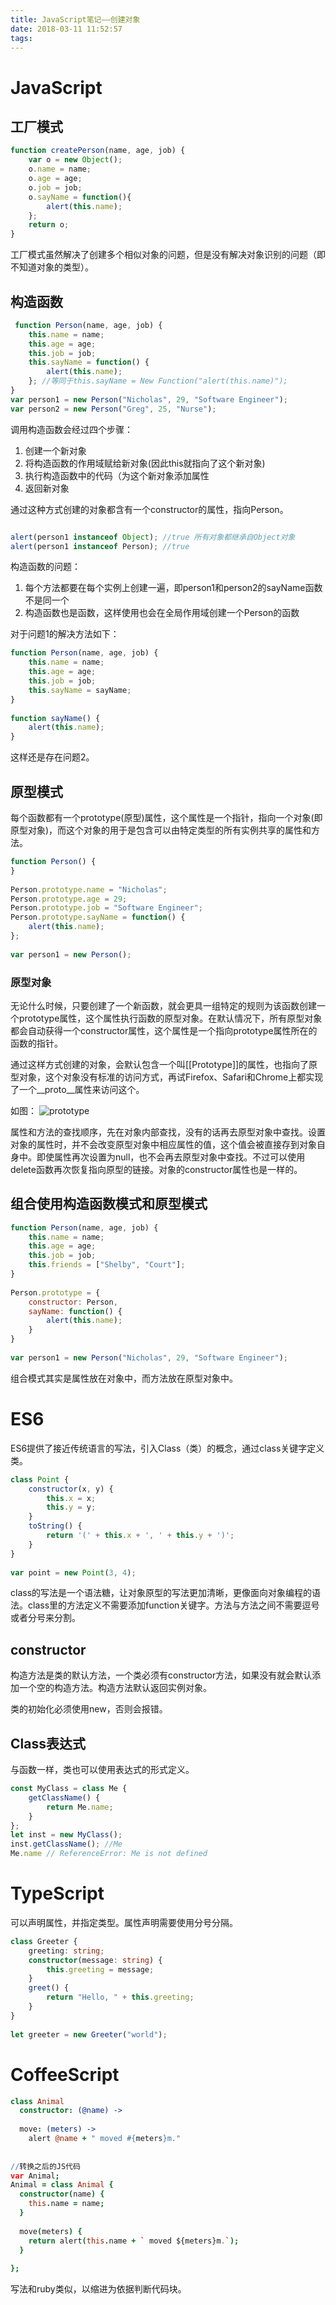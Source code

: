 ```yaml
---
title: JavaScript笔记——创建对象
date: 2018-03-11 11:52:57
tags:
---
```



# JavaScript

## 工厂模式

``` javascript
function createPerson(name, age, job) {
    var o = new Object();
    o.name = name;
    o.age = age;
    o.job = job;
    o.sayName = function(){
        alert(this.name);
    };
    return o;
}
```

工厂模式虽然解决了创建多个相似对象的问题，但是没有解决对象识别的问题（即不知道对象的类型）。

## 构造函数

``` javascript
 function Person(name, age, job) {
    this.name = name;
    this.age = age;
    this.job = job;
    this.sayName = function() {
        alert(this.name);
    }; //等同于this.sayName = New Function("alert(this.name)");
}
var person1 = new Person("Nicholas", 29, "Software Engineer");
var person2 = new Person("Greg", 25, "Nurse");
```

调用构造函数会经过四个步骤：

1. 创建一个新对象
2. 将构造函数的作用域赋给新对象(因此this就指向了这个新对象)
3. 执行构造函数中的代码（为这个新对象添加属性
4. 返回新对象

通过这种方式创建的对象都含有一个constructor的属性，指向Person。

```javascript

alert(person1 instanceof Object); //true 所有对象都继承自Object对象
alert(person1 instanceof Person); //true
```

构造函数的问题：

1. 每个方法都要在每个实例上创建一遍，即person1和person2的sayName函数不是同一个
2. 构造函数也是函数，这样使用也会在全局作用域创建一个Person的函数

对于问题1的解决方法如下：
```javascript
function Person(name, age, job) {
    this.name = name;
    this.age = age;
    this.job = job;
    this.sayName = sayName;
}
 
function sayName() {
    alert(this.name);
}
```

这样还是存在问题2。

## 原型模式

每个函数都有一个prototype(原型)属性，这个属性是一个指针，指向一个对象(即原型对象)，而这个对象的用于是包含可以由特定类型的所有实例共享的属性和方法。

```javascript
function Person() {
}
 
Person.prototype.name = "Nicholas";
Person.prototype.age = 29;
Person.prototype.job = "Software Engineer";
Person.prototype.sayName = function() {
    alert(this.name);
};
 
var person1 = new Person();
```

### 原型对象

无论什么时候，只要创建了一个新函数，就会更具一组特定的规则为该函数创建一个prototype属性，这个属性执行函数的原型对象。在默认情况下，所有原型对象都会自动获得一个constructor属性，这个属性是一个指向prototype属性所在的函数的指针。

通过这样方式创建的对象，会默认包含一个叫[[Prototype]]的属性，也指向了原型对象，这个对象没有标准的访问方式，再试Firefox、Safari和Chrome上都实现了一个__proto__属性来访问这个。

如图：
![prototype](/images/javascript0_prototype.png)

属性和方法的查找顺序，先在对象内部查找，没有的话再去原型对象中查找。设置对象的属性时，并不会改变原型对象中相应属性的值，这个值会被直接存到对象自身中。即使属性再次设置为null，也不会再去原型对象中查找。不过可以使用delete函数再次恢复指向原型的链接。对象的constructor属性也是一样的。

## 组合使用构造函数模式和原型模式

```javascript
function Person(name, age, job) {
    this.name = name;
    this.age = age;
    this.job = job;
    this.friends = ["Shelby", "Court"];
}
 
Person.prototype = {
    constructor: Person,
    sayName: function() {
        alert(this.name);
    }
}
 
var person1 = new Person("Nicholas", 29, "Software Engineer");
```

组合模式其实是属性放在对象中，而方法放在原型对象中。

# ES6

ES6提供了接近传统语言的写法，引入Class（类）的概念，通过class关键字定义类。

```javascript
class Point {
    constructor(x, y) {
        this.x = x;
        this.y = y;
    }
    toString() {
        return '(' + this.x + ', ' + this.y + ')';
    }
}
  
var point = new Point(3, 4);
```

class的写法是一个语法糖，让对象原型的写法更加清晰，更像面向对象编程的语法。class里的方法定义不需要添加function关键字。方法与方法之间不需要逗号或者分号来分割。

## constructor

构造方法是类的默认方法，一个类必须有constructor方法，如果没有就会默认添加一个空的构造方法。构造方法默认返回实例对象。

类的初始化必须使用new，否则会报错。

## Class表达式

与函数一样，类也可以使用表达式的形式定义。

```javascript
const MyClass = class Me {
    getClassName() {
        return Me.name;
    }
};
let inst = new MyClass();
inst.getClassName(); //Me
Me.name // ReferenceError: Me is not defined
```

# TypeScript

可以声明属性，并指定类型。属性声明需要使用分号分隔。

```typescript
class Greeter {
    greeting: string;
    constructor(message: string) {
        this.greeting = message;
    }
    greet() {
        return "Hello, " + this.greeting;
    }
}
 
let greeter = new Greeter("world");
```

# CoffeeScript

```coffeescript
class Animal
  constructor: (@name) ->
 
  move: (meters) ->
    alert @name + " moved #{meters}m."
  
  
//转换之后的JS代码
var Animal;
Animal = class Animal {
  constructor(name) {
    this.name = name;
  }
 
  move(meters) {
    return alert(this.name + ` moved ${meters}m.`);
  }
 
};
```

写法和ruby类似，以缩进为依据判断代码块。